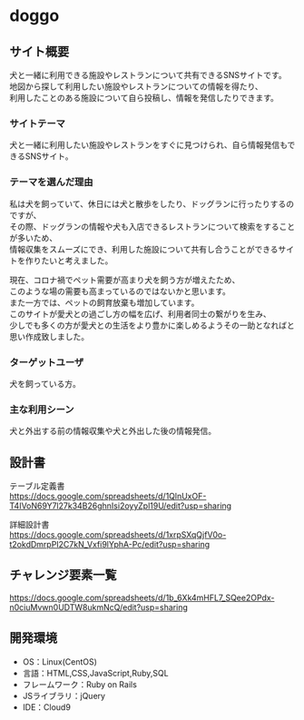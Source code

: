 # doggo

## サイト概要
犬と一緒に利用できる施設やレストランについて共有できるSNSサイトです。<br>
地図から探して利用したい施設やレストランについての情報を得たり、<br>
利用したことのある施設について自ら投稿し、情報を発信したりできます。


### サイトテーマ
犬と一緒に利用したい施設やレストランをすぐに見つけられ、自ら情報発信もできるSNSサイト。

### テーマを選んだ理由
私は犬を飼っていて、休日には犬と散歩をしたり、ドッグランに行ったりするのですが、<br>
その際、ドッグランの情報や犬も入店できるレストランについて検索をすることが多いため、<br>
情報収集をスムーズにでき、利用した施設について共有し合うことができるサイトを作りたいと考えました。<br>

現在、コロナ禍でペット需要が高まり犬を飼う方が増えたため、<br>
このような場の需要も高まっているのではないかと思います。<br>
また一方では、ペットの飼育放棄も増加しています。<br>
このサイトが愛犬との過ごし方の幅を広げ、利用者同士の繋がりを生み、<br>
少しでも多くの方が愛犬との生活をより豊かに楽しめるようその一助となればと思い作成致しました。

### ターゲットユーザ
犬を飼っている方。

### 主な利用シーン
犬と外出する前の情報収集や犬と外出した後の情報発信。


## 設計書

テーブル定義書<br>
<https://docs.google.com/spreadsheets/d/1QlnUxOF-T4IVoN69Y7l27k34B26ghnIsi2oyyZpl19U/edit?usp=sharing>

詳細設計書<br>
<https://docs.google.com/spreadsheets/d/1xrpSXqQjfV0o-t2okdDmrpPI2C7kN_Vxfi9lYphA-Pc/edit?usp=sharing>

## チャレンジ要素一覧
<https://docs.google.com/spreadsheets/d/1b_6Xk4mHFL7_SQee2OPdx-n0ciuMvwn0UDTW8ukmNcQ/edit?usp=sharing>


## 開発環境
- OS：Linux(CentOS)
- 言語：HTML,CSS,JavaScript,Ruby,SQL
- フレームワーク：Ruby on Rails
- JSライブラリ：jQuery
- IDE：Cloud9
